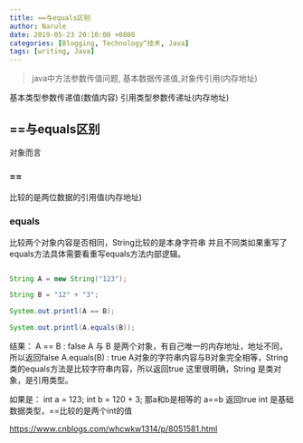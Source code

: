 ```yaml
---
title: ==与equals区别
author: Narule
date: 2019-05-23 20:10:00 +0800
categories: [Blogging, Technology^技术, Java]
tags: [writing, Java]
---
```




>java中方法参数传值问题, 基本数据传递值,对象传引用(内存地址)

基本类型参数传递值(数值内容)
引用类型参数传递址(内存地址)

## ==与equals区别

对象而言

### ==

比较的是两位数据的引用值(内存地址)

### equals 

比较两个对象内容是否相同，String比较的是本身字符串
并且不同类如果重写了equals方法具体需要看重写equals方法内部逻辑。

```java

String A = new String("123");

String B = "12" + "3";

System.out.printl(A == B);

System.out.printl(A.equals(B));

```
结果：
A == B : false     A 与 B 是两个对象，有自己唯一的内存地址，地址不同，所以返回false
A.equals(B) : true      A对象的字符串内容与B对象完全相等，String类的equals方法是比较字符串内容，所以返回true
这里很明确，String 是类对象，是引用类型。

如果是：
int a = 123;
int b = 120 + 3;
那a和b是相等的 a==b 返回true  int 是基础数据类型，==比较的是两个int的值

https://www.cnblogs.com/whcwkw1314/p/8051581.html